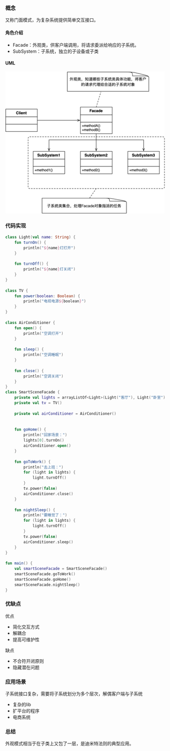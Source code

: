 ### 概念

又称门面模式，为复杂系统提供简单交互接口。

#### 角色介绍

- Facade：外观类，供客户端调用，将请求委派给响应的子系统。
- SubSystem：子系统，独立的子设备或子类

#### UML

![门面](./img/facade.png)

### 代码实现

```kt
class Light(val name: String) {
    fun turnOn() {
        println("${name}灯打开")
    }

    fun turnOff() {
        println("${name}灯关闭")
    }
}

class TV {
    fun power(boolean: Boolean) {
        println("电视电源${boolean}")
    }
}

class AirConditioner {
    fun open() {
        println("空调打开")
    }

    fun sleep() {
        println("空调睡眠")
    }

    fun close() {
        println("空调关闭")
    }
}
class SmartSceneFacade {
    private val lights = arrayListOf<Light>(Light("客厅"), Light("卧室"))
    private val tv = TV()

    private val airConditioner = AirConditioner()


    fun goHome() {
        println("回家场景：")
        lights[0].turnOn()
        airConditioner.open()
    }

    fun goToWork() {
        println("去上班：")
        for (light in lights) {
            light.turnOff()
        }
        tv.power(false)
        airConditioner.close()
    }

    fun nightSleep() {
        println("要睡觉了：")
        for (light in lights) {
            light.turnOff()
        }
        tv.power(false)
        airConditioner.sleep()
    }
}

fun main() {
    val smartSceneFacade = SmartSceneFacade()
    smartSceneFacade.goToWork()
    smartSceneFacade.goHome()
    smartSceneFacade.nightSleep()
}
```

### 优缺点

优点
- 简化交互方式
- 解耦合
- 提高可维护性

缺点
- 不合符开闭原则
- 隐藏潜在问题
### 应用场景

子系统接口复杂，需要将子系统划分为多个层次，解偶客户端与子系统
- 复杂的lib
- 扩平台的程序
- 电商系统

### 总结

外观模式相当于在子类上又包了一层，是迪米特法则的典型应用。